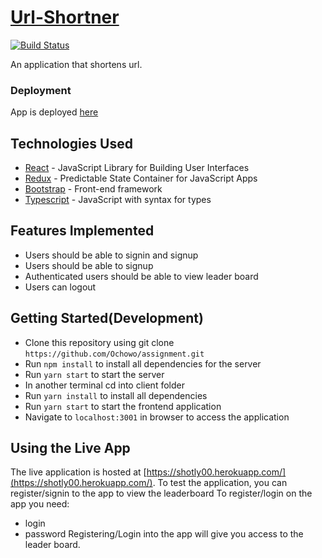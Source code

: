 # [Url-Shortner](https://shotly00.herokuapp.com/)
[![Build Status](https://app.travis-ci.com/Ochowo/url-shortner.svg?branch=develop)](https://app.travis-ci.com/Ochowo/url-shortner)

An application that shortens url.

### Deployment
App is deployed [here](https://shotly00.herokuapp.com/)

## Technologies Used
* [React](https://reactjs.org/) - JavaScript Library for Building User Interfaces
* [Redux](https://redux.js.org/) - Predictable State Container for JavaScript Apps
* [Bootstrap](https://getbootstrap.com/) - Front-end framework 
* [Typescript](https://www.typescriptlang.org/) - JavaScript with syntax for types 

## Features Implemented
* Users should be able to signin and signup
* Users should be able to signup
* Authenticated users should be able to view leader board
* Users can logout

## Getting Started(Development)
* Clone this repository using git clone `https://github.com/Ochowo/assignment.git`
* Run `npm install` to install all dependencies for the server
* Run `yarn start` to start the server
* In another terminal cd into client folder 
* Run `yarn install` to install all dependencies 
* Run `yarn start` to start the frontend application
* Navigate to `localhost:3001` in browser to access the application

## Using the Live App
The live application is hosted at [https://shotly00.herokuapp.com/](https://shotly00.herokuapp.com/).
To test the application, you can register/signin to the app to view the leaderboard
To register/login on the app you need:
* login
* password
Registering/Login into the app will give you access to the leader board.


